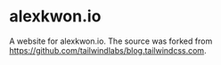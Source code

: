 # alexkwon.io

A website for alexkwon.io. The source was forked from https://github.com/tailwindlabs/blog.tailwindcss.com.

